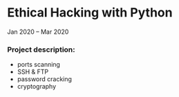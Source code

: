 # Ethical Hacking with Python
Jan 2020 – Mar 2020


### Project description:
* ports scanning
* SSH & FTP
* password cracking
* cryptography
